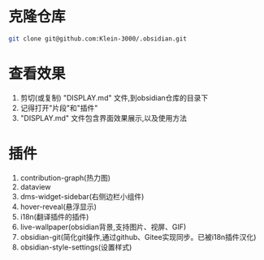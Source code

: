 # 克隆仓库
```bash
git clone git@github.com:Klein-3000/.obsidian.git
```

# 查看效果
1. 剪切(或复制) "DISPLAY.md" 文件,到obsidian仓库的目录下
2. 记得打开"片段"和"插件"
3. "DISPLAY.md" 文件包含界面效果展示,以及使用方法

# 插件
1. contribution-graph(热力图)
2. dataview
3. dms-widget-sidebar(右侧边栏小组件)
4. hover-reveal(悬浮显示)
5. i18n(翻译插件的插件)
6. live-wallpaper(obsidian背景,支持图片、视屏、GIF)
7. obsidian-git(简化git操作,通过github、Gitee实现同步。已被i18n插件汉化)
8. obsidian-style-settings(设置样式)
